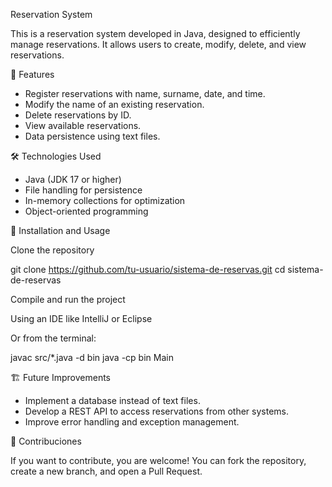 Reservation System

This is a reservation system developed in Java, designed to efficiently manage reservations. It allows users to create, modify, delete, and view reservations.

📌 Features

- Register reservations with name, surname, date, and time.
- Modify the name of an existing reservation.
- Delete reservations by ID.
- View available reservations.
- Data persistence using text files.

🛠️ Technologies Used

- Java (JDK 17 or higher)
- File handling for persistence
- In-memory collections for optimization
- Object-oriented programming

🚀 Installation and Usage

Clone the repository

git clone https://github.com/tu-usuario/sistema-de-reservas.git
cd sistema-de-reservas

Compile and run the project

Using an IDE like IntelliJ or Eclipse

Or from the terminal:

javac src/*.java -d bin
java -cp bin Main


🏗️  Future Improvements

- Implement a database instead of text files.
- Develop a REST API to access reservations from other systems.
- Improve error handling and exception management.


🤝 Contribuciones

If you want to contribute, you are welcome! You can fork the repository, create a new branch, and open a Pull Request.
